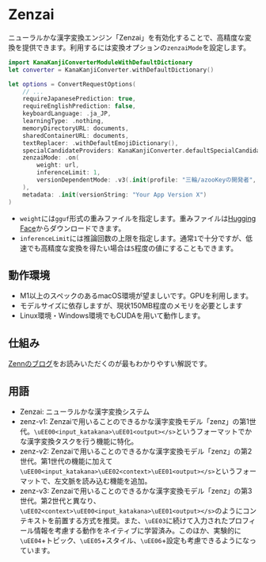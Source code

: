 # Zenzai

ニューラルかな漢字変換エンジン「Zenzai」を有効化することで、高精度な変換を提供できます。利用するには変換オプションの`zenzaiMode`を設定します。

```swift
import KanaKanjiConverterModuleWithDefaultDictionary
let converter = KanaKanjiConverter.withDefaultDictionary()

let options = ConvertRequestOptions(
    // ...
    requireJapanesePrediction: true,
    requireEnglishPrediction: false,
    keyboardLanguage: .ja_JP,
    learningType: .nothing,
    memoryDirectoryURL: documents,
    sharedContainerURL: documents,
    textReplacer: .withDefaultEmojiDictionary(),
    specialCandidateProviders: KanaKanjiConverter.defaultSpecialCandidateProviders,
    zenzaiMode: .on(
        weight: url,
        inferenceLimit: 1,
        versionDependentMode: .v3(.init(profile: "三輪/azooKeyの開発者", leftSideContext: "私の名前は"))
    ),
    metadata: .init(versionString: "Your App Version X")
)
```

* `weight`には`gguf`形式の重みファイルを指定します。重みファイルは[Hugging Face](https://huggingface.co/Miwa-Keita/zenz-v3-small-gguf)からダウンロードできます。
* `inferenceLimit`には推論回数の上限を指定します。通常`1`で十分ですが、低速でも高精度な変換を得たい場合は`5`程度の値にすることもできます。

## 動作環境
* M1以上のスペックのあるmacOS環境が望ましいです。GPUを利用します。
* モデルサイズに依存しますが、現状150MB程度のメモリを必要とします
* Linux環境・Windows環境でもCUDAを用いて動作します。

## 仕組み
[Zennのブログ](https://zenn.dev/azookey/articles/ea15bacf81521e)をお読みいただくのが最もわかりやすい解説です。

## 用語
* Zenzai: ニューラルかな漢字変換システム
* zenz-v1: Zenzaiで用いることのできるかな漢字変換モデル「zenz」の第1世代。`\uEE00<input_katakana>\uEE01<output></s>`というフォーマットでかな漢字変換タスクを行う機能に特化。
* zenz-v2: Zenzaiで用いることのできるかな漢字変換モデル「zenz」の第2世代。第1世代の機能に加えて`\uEE00<input_katakana>\uEE02<context>\uEE01<output></s>`というフォーマットで、左文脈を読み込む機能を追加。
* zenz-v3: Zenzaiで用いることのできるかな漢字変換モデル「zenz」の第3世代。第2世代と異なり、`\uEE02<context>\uEE00<input_katakana>\uEE01<output></s>`のようにコンテキストを前置する方式を推奨。また、`\uEE03`に続けて入力されたプロフィール情報を考慮する動作をネイティブに学習済み。このほか、実験的に`\uEE04`+トピック、`\uEE05`+スタイル、`\uEE06`+設定も考慮できるようになっています。
